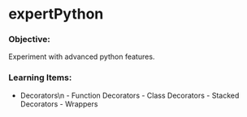 # expertPython

### Objective: 
   Experiment with advanced python features. 
    
### Learning Items:
   -  Decorators\n
     -   Function Decorators
     -   Class Decorators
     -   Stacked Decorators
     -   Wrappers

